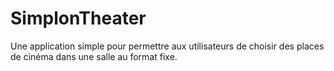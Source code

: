 # SimplonTheater

Une application simple pour permettre aux utilisateurs de choisir des places de cinéma dans une salle au format fixe.
